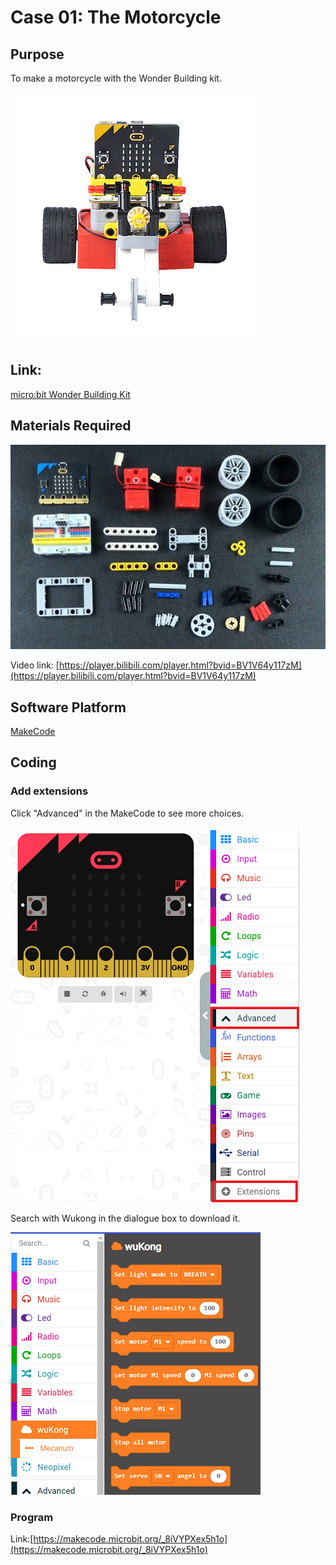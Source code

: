 # Case 01: The Motorcycle
## Purpose
To make a motorcycle with the Wonder Building kit. 
 
![](./images/case-01-01.png)

## Link: 

[micro:bit Wonder Building Kit](https://www.elecfreaks.com/micro-bit-wonder-building-kit-without-micro-bit-board.html)

## Materials Required
![](./images/case-01-02.png) 

Video link:
[https://player.bilibili.com/player.html?bvid=BV1V64y117zM](https://player.bilibili.com/player.html?bvid=BV1V64y117zM)

## Software Platform

[MakeCode](https://makecode.microbit.org/)

## Coding
### Add extensions
Click "Advanced" in the MakeCode to see more choices.
 
![](./images/case-01-03.png)

Search with Wukong in the dialogue box to download it. 

![](./images/case-01-04.png)
 

### Program
 

Link:[https://makecode.microbit.org/_8iVYPXex5h1o](https://makecode.microbit.org/_8iVYPXex5h1o)

